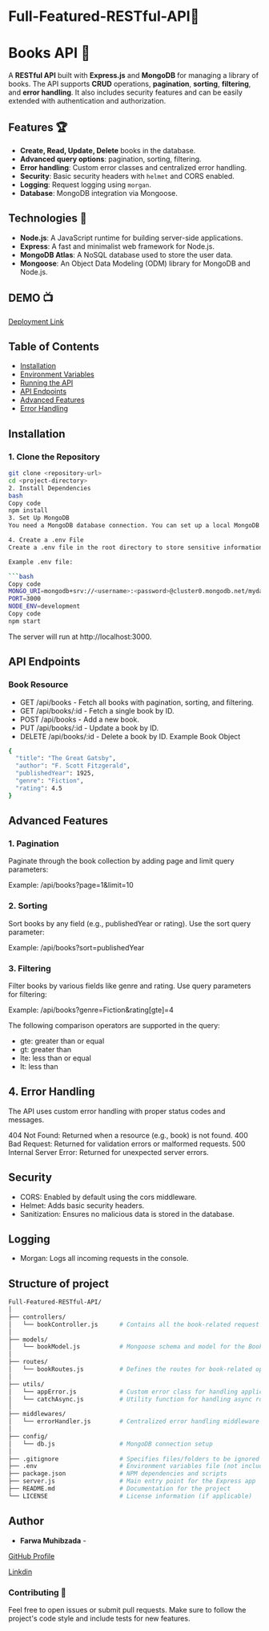 # Full-Featured-RESTful-API🎡
# Books API 🧧

A **RESTful API** built with **Express.js** and **MongoDB** for managing a library of books. The API supports **CRUD** operations, **pagination**, **sorting**, **filtering**, and **error handling**. It also includes security features and can be easily extended with authentication and authorization.

## Features 🏆

- **Create, Read, Update, Delete** books in the database.
- **Advanced query options**: pagination, sorting, filtering.
- **Error handling**: Custom error classes and centralized error handling.
- **Security**: Basic security headers with `helmet` and CORS enabled.
- **Logging**: Request logging using `morgan`.
- **Database**: MongoDB integration via Mongoose.

## Technologies 📢

- **Node.js**: A JavaScript runtime for building server-side applications.
- **Express**: A fast and minimalist web framework for Node.js.
- **MongoDB Atlas**: A NoSQL database used to store the user data.
- **Mongoose**: An Object Data Modeling (ODM) library for MongoDB and Node.js.

## DEMO 📺
[Deployment Link](https://basic-nodejs-server-9nqsu5y09-farwamuhibzadas-projects.vercel.app/)



## Table of Contents

- [Installation](#installation)
- [Environment Variables](#environment-variables)
- [Running the API](#running-the-api)
- [API Endpoints](#api-endpoints)
- [Advanced Features](#advanced-features)
- [Error Handling](#error-handling)


## Installation

### 1. Clone the Repository

```bash
git clone <repository-url>
cd <project-directory>
2. Install Dependencies
bash
Copy code
npm install
3. Set Up MongoDB
You need a MongoDB database connection. You can set up a local MongoDB instance or use MongoDB Atlas for a cloud-based solution.

4. Create a .env File
Create a .env file in the root directory to store sensitive information like your MongoDB URI.

Example .env file:

```bash
Copy code
MONGO_URI=mongodb+srv://<username>:<password>@cluster0.mongodb.net/mydatabase?retryWrites=true&w=majority
PORT=3000
NODE_ENV=development
Copy code
npm start
```
The server will run at http://localhost:3000.


## API Endpoints
### Book Resource
- GET /api/books - Fetch all books with pagination, sorting, and filtering.
- GET /api/books/:id - Fetch a single book by ID.
- POST /api/books - Add a new book.
- PUT /api/books/:id - Update a book by ID.
- DELETE /api/books/:id - Delete a book by ID.
Example Book Object
```bash
{
  "title": "The Great Gatsby",
  "author": "F. Scott Fitzgerald",
  "publishedYear": 1925,
  "genre": "Fiction",
  "rating": 4.5
}

```
## Advanced Features
### 1. Pagination
Paginate through the book collection by adding page and limit query parameters:

Example: /api/books?page=1&limit=10
### 2. Sorting
Sort books by any field (e.g., publishedYear or rating). Use the sort query parameter:

Example: /api/books?sort=publishedYear
### 3. Filtering
Filter books by various fields like genre and rating. Use query parameters for filtering:

Example: /api/books?genre=Fiction&rating[gte]=4

The following comparison operators are supported in the query:

- gte: greater than or equal
- gt: greater than
- lte: less than or equal
- lt: less than
## 4. Error Handling
The API uses custom error handling with proper status codes and messages.

404 Not Found: Returned when a resource (e.g., book) is not found.
400 Bad Request: Returned for validation errors or malformed requests.
500 Internal Server Error: Returned for unexpected server errors.

## Security
- CORS: Enabled by default using the cors middleware.
- Helmet: Adds basic security headers.
- Sanitization: Ensures no malicious data is stored in the database.
## Logging
- Morgan: Logs all incoming requests in the console.

## Structure of project
```bash
Full-Featured-RESTful-API/
│
├── controllers/
│   └── bookController.js      # Contains all the book-related request handling logic
│
├── models/
│   └── bookModel.js           # Mongoose schema and model for the Book resource
│
├── routes/
│   └── bookRoutes.js          # Defines the routes for book-related operations
│
├── utils/
│   └── appError.js            # Custom error class for handling application-specific errors
│   └── catchAsync.js          # Utility function for handling async route errors
│
├── middlewares/
│   └── errorHandler.js        # Centralized error handling middleware
│
├── config/
│   └── db.js                  # MongoDB connection setup
│
├── .gitignore                 # Specifies files/folders to be ignored by Git
├── .env                       # Environment variables file (not included in Git)
├── package.json               # NPM dependencies and scripts
├── server.js                  # Main entry point for the Express app
├── README.md                  # Documentation for the project
└── LICENSE                    # License information (if applicable)
```

## Author

- **Farwa Muhibzada** - 

[GitHub Profile](https://github.com/FarwaMuhibZada)

[Linkdin](https://www.linkedin.com/in/farwamohibzada/)


### Contributing 🧑

Feel free to open issues or submit pull requests. Make sure to follow the project's code style and include tests for new features.
